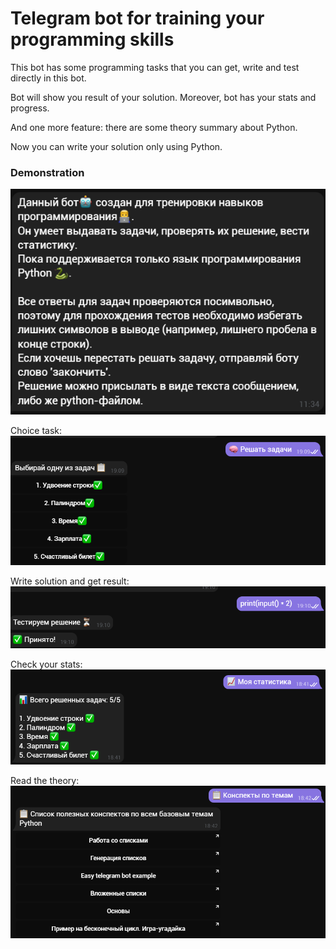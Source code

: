 # Telegram bot for training your programming skills

This bot has some programming tasks that you can get, write and test directly in this bot.

Bot will show you result of your solution.
Moreover, bot has your stats and progress.

And one more feature: there are some theory summary about Python.

Now you can write your solution only using Python.

### Demonstration

![scr/img/img.png](scr/img/img.png)

Choice task:
![scr/img/img_1.png](scr/img/img_1.png)

Write solution and get result:
![scr/img/img_2.png](scr/img/img_2.png)

Check your stats:
![scr/img/img_3.png](scr/img/img_3.png)

Read the theory:
![scr/img/img_4.png](scr/img/img_4.png)
